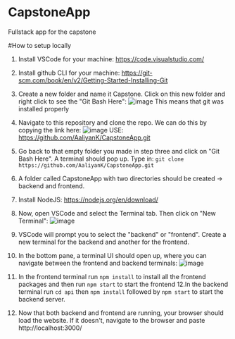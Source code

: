 # CapstoneApp
Fullstack app for the capstone

#How to setup locally

1. Install VSCode for your machine: https://code.visualstudio.com/
2. Install github CLI for your machine: https://git-scm.com/book/en/v2/Getting-Started-Installing-Git
3. Create a new folder and name it Capstone. Click on this new folder and right click to see the "Git Bash Here": ![image](https://user-images.githubusercontent.com/48164949/195221159-3e362524-10fe-4c6a-ae3a-7c16f0e7db41.png)
This means that git was installed properly

4. Navigate to this repository and clone the repo. We can do this by copying the link here:
![image](https://user-images.githubusercontent.com/48164949/195221268-8162b078-5f4c-4aea-8f6a-c6e4934b5c59.png)
USE: https://github.com/AaliyanK/CapstoneApp.git

5. Go back to that empty folder you made in step three and click on "Git Bash Here". A terminal should pop up. Type in: `git clone https://github.com/AaliyanK/CapstoneApp.git`
6. A folder called CapstoneApp with two directories should be created -> backend and frontend.
7. Install NodeJS: https://nodejs.org/en/download/
8. Now, open VSCode and select the Terminal tab. Then click on "New Terminal":
![image](https://user-images.githubusercontent.com/48164949/195221980-884a5037-50ee-48e1-87bf-58459d309661.png)

9. VSCode will prompt you to select the "backend" or "frontend". Create a new terminal for the backend and another for the frontend.
10. In the bottom pane, a terminal UI should open up, where you can navigate between the frontend and backend terminals: 
![image](https://user-images.githubusercontent.com/48164949/195222101-3af0d086-81bf-467d-90a6-155f0332fec7.png)

11. In the frontend terminal run `npm install` to install all the frontend packages and then run `npm start` to start the frontend
12.In the backend terminal run `cd api` then `npm install` followed by `npm start` to start the backend server.
13. Now that both backend and frontend are running, your browser should load the website. If it doesn't, navigate to the browser and paste http://localhost:3000/


